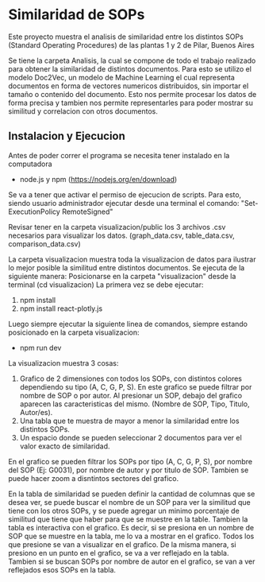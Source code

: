 # Similaridad de SOPs

Este proyecto muestra el analisis de similaridad entre los distintos SOPs (Standard Operating Procedures) de las plantas 1 y 2 de Pilar, Buenos Aires

Se tiene la carpeta Analisis, la cual se compone de todo el trabajo realizado para obtener la similaridad de distintos documentos. Para esto se utilizo el modelo Doc2Vec, un modelo de Machine Learning el cual representa documentos en forma de vectores numericos distribuidos, sin importar el tamaño o contenido del documento. Esto nos permite procesar los datos de forma precisa y tambien nos permite representarles para poder mostrar su similitud y correlacion con otros documentos.

## Instalacion y Ejecucion

Antes de poder correr el programa se necesita tener instalado en la computadora
- node.js y npm (https://nodejs.org/en/download)

Se va a tener que activar el permiso de ejecucion de scripts. Para esto, siendo usuario administrador ejecutar desde una terminal el comando: "Set-ExecutionPolicy RemoteSigned"

Revisar tener en la carpeta visualizacion/public los 3 archivos .csv necesarios para visualizar los datos. (graph_data.csv, table_data.csv, comparison_data.csv)

La carpeta visualizacion muestra toda la visualizacion de datos para ilustrar lo mejor posible la similitud entre distintos documentos. Se ejecuta de la siguiente manera:
Posicionarse en la carpeta "visualizacion" desde la terminal (cd visualizacion)
La primera vez se debe ejecutar:
1) npm install
2) npm install react-plotly.js

Luego siempre ejecutar la siguiente linea de comandos, siempre estando posicionado en la carpeta visualizacion:
- npm run dev

La visualizacion muestra 3 cosas:
1) Grafico de 2 dimensiones con todos los SOPs, con distintos colores dependiendo su tipo (A, C, G, P, S). En este grafico se puede filtrar por nombre de SOP o por autor. Al presionar un SOP, debajo del grafico aparecen las caracteristicas del mismo. (Nombre de SOP, Tipo, Titulo, Autor/es).
2) Una tabla que te muestra de mayor a menor la similaridad entre los distintos SOPs.
3) Un espacio donde se pueden seleccionar 2 documentos para ver el valor exacto de similaridad.

En el grafico se pueden filtrar los SOPs por tipo (A, C, G, P, S), por nombre del SOP (Ej: G0031), por nombre de autor y por titulo de SOP. Tambien se puede hacer zoom a disntintos sectores del grafico.

En la tabla de similaridad se pueden definir la cantidad de columnas que se desea ver, se puede buscar el nombre de un SOP para ver la similitud que tiene con los otros SOPs, y se puede agregar un minimo porcentaje de similitud que tiene que haber para que se muestre en la table. Tambien la tabla es interactiva con el grafico. Es decir, si se presiona en un nombre de SOP que se muestre en la tabla, me lo va a mostrar en el grafico. Todos los que presione se van a visualizar en el grafico. De la misma manera, si presiono en un punto en el grafico, se va a ver reflejado en la tabla. Tambien si se buscan SOPs por nombre de autor en el grafico, se van a ver reflejados esos SOPs en la tabla.
